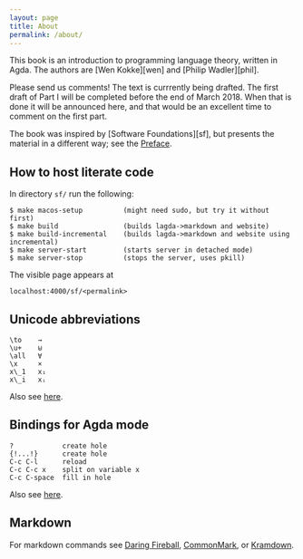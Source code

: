 ```yaml
---
layout: page
title: About
permalink: /about/
---
```


This book is an introduction to programming language theory, written
in Agda.  The authors are [Wen Kokke][wen] and [Philip Wadler][phil].

Please send us comments!  The text is currrently being drafted. The
first draft of Part I will be completed before the end of
March 2018. When that is done it will be announced here, and that would be
an excellent time to comment on the first part.

The book was inspired by [Software Foundations][sf], but presents the
material in a different way; see the [Preface](Preface).

## How to host literate code

In directory `sf/` run the following:

    $ make macos-setup          (might need sudo, but try it without first)
    $ make build                (builds lagda->markdown and website)
    $ make build-incremental    (builds lagda->markdown and website using incremental)
    $ make server-start         (starts server in detached mode)
    $ make server-stop          (stops the server, uses pkill)

The visible page appears at

    localhost:4000/sf/<permalink>

<!--
    $ make clobber
    $ make
    $ make serve &
-->

## Unicode abbreviations


    \to    →
    \u+    ⊎
    \all   ∀
    \x     ×
	x\_1   x₁
	x\_i   xᵢ

Also see [here](
https://github.com/agda/agda/blob/master/src/data/emacs-mode/agda-input.el#L194
).

## Bindings for Agda mode

    ?            create hole
    {!...!}      create hole
    C-c C-l      reload
    C-c C-c x    split on variable x 
    C-c C-space  fill in hole

Also see [here](
http://agda.readthedocs.io/en/latest/tools/emacs-mode.html
).

## Markdown

For markdown commands see [Daring Fireball](
https://daringfireball.net/projects/markdown/syntax
), [CommonMark](
http://spec.commonmark.org/0.28/
), or [Kramdown](
https://kramdown.gettalong.org/syntax.html
).


